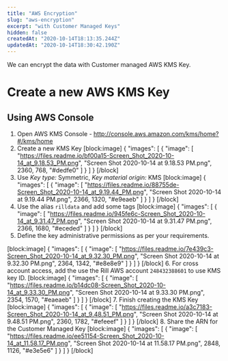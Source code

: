 ```yaml
---
title: "AWS Encryption"
slug: "aws-encryption"
excerpt: "with Customer Managed Keys"
hidden: false
createdAt: "2020-10-14T18:13:35.244Z"
updatedAt: "2020-10-14T18:30:42.190Z"
---
```

We can encrypt the data with Customer managed AWS KMS Key.

# Create a new AWS KMS Key

## Using AWS Console

1. Open AWS KMS Console - http://console.aws.amazon.com/kms/home?#/kms/home 
2. Create a new KMS Key
[block:image]
{
  "images": [
    {
      "image": [
        "https://files.readme.io/bf00a15-Screen_Shot_2020-10-14_at_9.18.53_PM.png",
        "Screen Shot 2020-10-14 at 9.18.53 PM.png",
        2360,
        768,
        "#dedfe0"
      ]
    }
  ]
}
[/block]
3. Use *Key type:* Symmetric, *Key material origin:* KMS
[block:image]
{
  "images": [
    {
      "image": [
        "https://files.readme.io/88755de-Screen_Shot_2020-10-14_at_9.19.44_PM.png",
        "Screen Shot 2020-10-14 at 9.19.44 PM.png",
        2366,
        1320,
        "#e9eaeb"
      ]
    }
  ]
}
[/block]
4. Use the alias `rilldata` and add some tags
[block:image]
{
  "images": [
    {
      "image": [
        "https://files.readme.io/945fe6c-Screen_Shot_2020-10-14_at_9.31.47_PM.png",
        "Screen Shot 2020-10-14 at 9.31.47 PM.png",
        2366,
        1680,
        "#eceded"
      ]
    }
  ]
}
[/block]
5. Define the key administrative permissions as per your requirements. 

[block:image]
{
  "images": [
    {
      "image": [
        "https://files.readme.io/7e439c3-Screen_Shot_2020-10-14_at_9.32.30_PM.png",
        "Screen Shot 2020-10-14 at 9.32.30 PM.png",
        2364,
        1342,
        "#e8e8e9"
      ]
    }
  ]
}
[/block]
6. For cross account access, add the use the Rill AWS account `248432388601` to use KMS key ID.
[block:image]
{
  "images": [
    {
      "image": [
        "https://files.readme.io/b14dc08-Screen_Shot_2020-10-14_at_9.33.30_PM.png",
        "Screen Shot 2020-10-14 at 9.33.30 PM.png",
        2354,
        1570,
        "#eaeaeb"
      ]
    }
  ]
}
[/block]
7. Finish creating the KMS Key
[block:image]
{
  "images": [
    {
      "image": [
        "https://files.readme.io/a3c7183-Screen_Shot_2020-10-14_at_9.48.51_PM.png",
        "Screen Shot 2020-10-14 at 9.48.51 PM.png",
        2360,
        1782,
        "#efeeef"
      ]
    }
  ]
}
[/block]
8. Share the ARN for the Customer Managed Key
[block:image]
{
  "images": [
    {
      "image": [
        "https://files.readme.io/ee51154-Screen_Shot_2020-10-14_at_11.58.17_PM.png",
        "Screen Shot 2020-10-14 at 11.58.17 PM.png",
        2848,
        1126,
        "#e3e5e6"
      ]
    }
  ]
}
[/block]